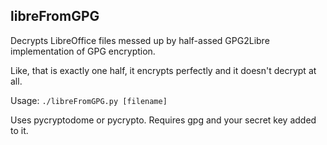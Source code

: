 libreFromGPG
---

Decrypts LibreOffice files messed up by half-assed GPG2Libre implementation of GPG encryption.

Like, that is exactly one half, it encrypts perfectly and it doesn't decrypt at all.

Usage: `./libreFromGPG.py [filename]`

Uses pycryptodome or pycrypto. Requires gpg and your secret key added to it.
